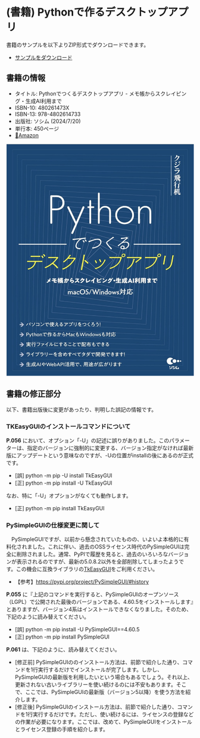 # (書籍) Pythonで作るデスクトップアプリ

書籍のサンプルを以下よりZIP形式でダウンロードできます。

- [サンプルをダウンロード](https://github.com/kujirahand/book-desktop-python-sample/releases)

## 書籍の情報

- タイトル: Pythonでつくるデスクトップアプリ - メモ帳からスクレイピング・生成AI利用まで
- ISBN-10: 480261473X
- ISBN-13: 978-4802614733
- 出版社: ソシム (2024/7/20)
- 単行本: 450ページ
- [🔗Amazon](https://amzn.to/4cis2jo)

![Pythonでつくるデスクトップアプリの書影](book.jpg)

## 書籍の修正部分

以下、書籍出版後に変更があったり、判明した誤記の情報です。

### TKEasyGUIのインストールコマンドについて

**P.056** において、オプション「-U」の記述に誤りがありました。このパラメーターは、指定のバージョンに強制的に変更する、バージョン指定がなければ最新版にアップデートという意味なのですが、-Uの位置がinstallの後にあるのが正式です。

- [誤] python -m pip -U install TkEasyGUI
- [正] python -m pip install -U TkEasyGUI

なお、特に「-U」オプションがなくても動作します。

- [正] python -m pip install TkEasyGUI

### PySimpleGUIの仕様変更に関して

　PySimpleGUIですが、以前から懸念されていたものの、いよいよ本格的に有料化されました。これに伴い、過去のOSSライセンス時代のPySimpleGUIは完全に削除されました。通常、PyPIで履歴を見ると、過去のいろいろなバージョンが表示されるのですが、最新の5.0.8.2以外を全部削除してしまったようです。この機会に互換ライブラリの[TkEasyGUI](https://pypi.org/project/TkEasyGUI/)をご利用ください。

- 【参考】https://pypi.org/project/PySimpleGUI/#history

**P.055** に『上記のコマンドを実行すると、PySimpleGUIのオープンソース（LGPL）で公開された最後のバージョンである、4.60.5をインストールします』とありますが、バージョン4系はインストールできなくなりました。そのため、下記のように読み替えてください。

- [誤] python -m pip install -U PySimpleGUI==4.60.5
- [正] python -m pip install PySimpleGUI

**P.061** は、下記のように、読み替えてください。

- [修正前] PySimpleGUIののインストール方法は、前節で紹介した通り、コマンドを1行実行するだけでインストールが完了します。しかし、PySimpleGUIの最新版を利用したいという場合もあるでしょう。それ以上、更新されない古いライブラリーを使い続けるのには不安もあります。そこで、ここでは、PySimpleGUIの最新版（バージョン5以降）を使う方法を紹介します。
- [修正後] PySimpleGUIのインストール方法は、前節で紹介した通り、コマンドを1行実行するだけです。ただし、使い続けるには、ライセンスの登録などの作業が必要になります。ここでは、改めて、PySimpleGUIをインストールとライセンス登録の手順を紹介します。


